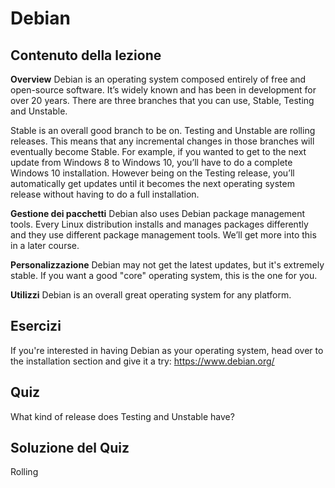 # Debian

## Contenuto della lezione

<b>Overview</b>
Debian is an operating system composed entirely of free and open-source software. It’s widely known and has been in development for over 20 years. There are three branches that you can use, Stable, Testing and Unstable. 

Stable is an overall good branch to be on. Testing and Unstable are rolling releases. This means that any incremental changes in those branches will eventually become Stable. For example, if you wanted to get to the next update from Windows 8 to Windows 10, you’ll have to do a complete Windows 10 installation. However being on the Testing release, you’ll automatically get updates until it becomes the next operating system release without having to do a full installation. 

<b>Gestione dei pacchetti</b>
Debian also uses Debian package management tools. Every Linux distribution installs and manages packages differently and they use different package management tools. We’ll get more into this in a later course. 

<b>Personalizzazione</b>
Debian may not get the latest updates, but it's extremely stable. If you want a good "core" operating system, this is the one for you.

<b>Utilizzi</b>
Debian is an overall great operating system for any platform.


## Esercizi

If you're interested in having Debian as your operating system, head over to the installation section and give it a try: <a href='https://www.debian.org/'>https://www.debian.org/</a>

## Quiz

What kind of release does Testing and Unstable have? 

## Soluzione del Quiz

Rolling
